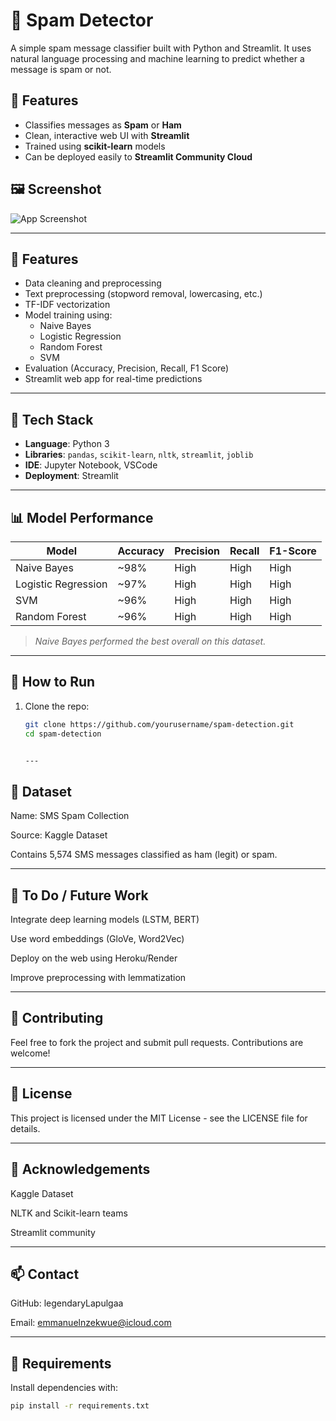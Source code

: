 # 📧 Spam Detector

A simple spam message classifier built with Python and Streamlit. It uses natural language processing and machine learning to predict whether a message is spam or not.

## 🚀 Features


- Classifies messages as **Spam** or **Ham**
- Clean, interactive web UI with **Streamlit**
- Trained using **scikit-learn** models
- Can be deployed easily to **Streamlit Community Cloud**

## 🖼️ Screenshot

![App Screenshot](screenshot.png) <!-- Optional: Add if you have a screenshot -->



---

## 🚀 Features

- Data cleaning and preprocessing
- Text preprocessing (stopword removal, lowercasing, etc.)
- TF-IDF vectorization
- Model training using:
  - Naive Bayes
  - Logistic Regression
  - Random Forest
  - SVM
- Evaluation (Accuracy, Precision, Recall, F1 Score)
- Streamlit web app for real-time predictions

---

## 🔧 Tech Stack

- **Language**: Python 3
- **Libraries**: `pandas`, `scikit-learn`, `nltk`, `streamlit`, `joblib`
- **IDE**: Jupyter Notebook, VSCode
- **Deployment**: Streamlit

---

## 📊 Model Performance

| Model               | Accuracy | Precision | Recall | F1-Score |
|--------------------|----------|-----------|--------|----------|
| Naive Bayes        | ~98%     | High      | High   | High     |
| Logistic Regression| ~97%     | High      | High   | High     |
| SVM                | ~96%     | High      | High   | High     |
| Random Forest      | ~96%     | High      | High   | High     |

> *Naive Bayes performed the best overall on this dataset.*

---

## 🧪 How to Run

1. Clone the repo:
   ```bash
   git clone https://github.com/yourusername/spam-detection.git
   cd spam-detection


   ---

   
## 📝 Dataset

Name: SMS Spam Collection

Source: Kaggle Dataset

Contains 5,574 SMS messages classified as ham (legit) or spam.

---

## 📌 To Do / Future Work

Integrate deep learning models (LSTM, BERT)

Use word embeddings (GloVe, Word2Vec)

Deploy on the web using Heroku/Render

Improve preprocessing with lemmatization

---

## 🤝 Contributing

Feel free to fork the project and submit pull requests. Contributions are welcome!

---

## 📜 License

This project is licensed under the MIT License - see the LICENSE file for details.

---

## 🙌 Acknowledgements

Kaggle Dataset

NLTK and Scikit-learn teams

Streamlit community

---

## 📫 Contact

GitHub: legendaryLapulgaa

Email: emmanuelnzekwue@icloud.com

---

## 🔧 Requirements

Install dependencies with:

```bash
pip install -r requirements.txt
